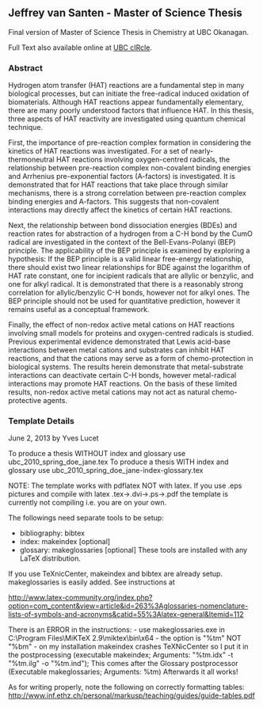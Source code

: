 ## Jeffrey van Santen - Master of Science Thesis

Final version of Master of Science Thesis in Chemistry at UBC Okanagan.

Full Text also available online at [UBC cIRcle](https://open.library.ubc.ca/search?q=*&sort=6&circle=y&campus=UBCO&affiliation=Chemistry,%20Department%20of%20(Okanagan)&program=Chemistry&degree=Master%20of%20Science%20-%20MSc).

### Abstract 

Hydrogen atom transfer (HAT) reactions are a fundamental step in many biological processes, but can initiate the free-radical induced oxidation of biomaterials. Although HAT reactions appear fundamentally elementary, there are many poorly understood factors that influence HAT. In this thesis, three aspects of HAT reactivity are investigated using quantum chemical technique.

First, the importance of pre-reaction complex formation in considering the kinetics of HAT reactions was investigated. For a set of nearly-thermoneutral HAT reactions involving oxygen-centred radicals, the relationship between pre-reaction complex non-covalent binding energies and Arrhenius pre-exponential factors (A-factors) is investigated. It is demonstrated that for HAT reactions that take place through similar mechanisms, there is a strong correlation between pre-reaction complex binding energies and A-factors. This suggests that non-covalent interactions may directly affect the kinetics of certain HAT reactions.

Next, the relationship between bond dissociation energies (BDEs) and reaction rates for abstraction of a hydrogen from a C-H bond by the CumO radical are investigated in the context of the Bell-Evans-Polanyi (BEP) principle. The applicability of the BEP principle is examined by exploring a hypothesis: If the BEP principle is a valid linear free-energy relationship, there should exist two linear relationships for BDE against the logarithm of HAT rate constant, one for incipient radicals that are allylic or benzylic, and one for alkyl radical. It is demonstrated that there is a reasonably strong correlation for allylic/benzylic C-H bonds, however not for alkyl ones. The BEP principle should not be used for quantitative prediction, however it remains useful as a conceptual framework.

Finally, the effect of non-redox active metal cations on HAT reactions involving small models for proteins and oxygen-centred radicals is studied. Previous experimental evidence demonstrated that Lewis acid-base interactions between metal cations and substrates can inhibit HAT reactions, and that the cations may serve as a form of chemo-protection in biological systems. The results herein demonstrate that metal-substrate interactions can deactivate certain C-H bonds, however metal-radical interactions may promote HAT reactions. On the basis of these limited results, non-redox active metal cations may not act as natural chemo-protective agents.


### Template Details
June 2, 2013 by Yves Lucet

To produce a thesis WITHOUT index and glossary use ubc_2010_spring_doe_jane.tex
To produce a thesis WITH index and glossary use ubc_2010_spring_doe_jane-index-glossary.tex 

NOTE: The template works with pdflatex NOT with latex. If you use .eps
pictures and compile with latex .tex->.dvi->.ps->.pdf the template is
currently not compiling i.e. you are on your own.

The followings need separate tools to be setup:
- bibliography: bibtex
- index: makeindex [optional]
- glossary: makeglossaries [optional]
These tools are installed with any LaTeX distribution.

If you use TeXnicCenter, makeindex and bibtex are already
setup. makeglossaries is easily added. See instructions at

http://www.latex-community.org/index.php?option=com_content&view=article&id=263%3Aglossaries-nomenclature-lists-of-symbols-and-acronyms&catid=55%3Alatex-general&Itemid=112

There is an ERROR in the instructions: - use makeglossaries.exe in
C:\Program Files\MiKTeX 2.9\miktex\bin\x64 - the option is "%tm" NOT
"%bm" - on my installation makeindex crashes TeXNicCenter so I put it
in the postprocessing (executable makeindex; Arguments: "%tm.idx" -t
"%tm.ilg" -o "%tm.ind"); This comes after the Glossary postprocessor
(Executable makeglossaries; Arguments: %tm) Afterwards it all works!

As for writing properly, note the following on correctly formatting tables:
http://www.inf.ethz.ch/personal/markusp/teaching/guides/guide-tables.pdf
